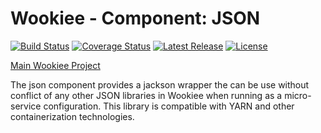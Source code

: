 # Wookiee - Component: JSON

[![Build Status](https://travis-ci.org/Webtrends/wookiee-json.svg?branch=master)](https://travis-ci.org/Webtrends/wookiee-json) [![Coverage Status](https://coveralls.io/repos/Webtrends/wookiee-json/badge.svg?branch=master&service=github)](https://coveralls.io/github/Webtrends/wookiee-json?branch=master) [![Latest Release](https://img.shields.io/github/release/webtrends/wookiee-json.svg)](https://github.com/Webtrends/wookiee-json/releases) [![License](http://img.shields.io/:license-Apache%202-red.svg)](http://www.apache.org/licenses/LICENSE-2.0.txt)

[Main Wookiee Project](https://github.com/Webtrends/wookiee)

The json component provides a jackson wrapper the can be use without conflict of any other JSON libraries in Wookiee
when running as a micro-service configuration. This library is compatible with YARN and other containerization technologies.
